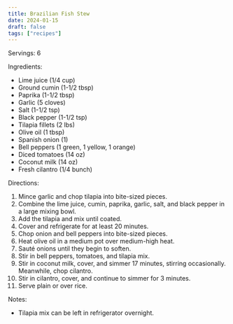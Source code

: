 ```yaml
---
title: Brazilian Fish Stew
date: 2024-01-15
draft: false
tags: ["recipes"]
---
```


Servings: 6

Ingredients:
- Lime juice (1/4 cup)
- Ground cumin (1-1/2 tbsp)
- Paprika (1-1/2 tbsp)
- Garlic (5 cloves)
- Salt (1-1/2 tsp)
- Black pepper (1-1/2 tsp)
- Tilapia fillets (2 lbs)
- Olive oil (1 tbsp)
- Spanish onion (1)
- Bell peppers (1 green, 1 yellow, 1 orange)
- Diced tomatoes (14 oz)
- Coconut milk (14 oz)
- Fresh cilantro (1/4 bunch)

Directions:
1) Mince garlic and chop tilapia into bite-sized pieces.
2) Combine the lime juice, cumin, paprika, garlic, salt, and black pepper in a large mixing bowl.
3) Add the tilapia and mix until coated.
4) Cover and refrigerate for at least 20 minutes.
5) Chop onion and bell peppers into bite-sized pieces.
6) Heat olive oil in a medium pot over medium-high heat.
7) Sauté onions until they begin to soften.
8) Stir in bell peppers, tomatoes, and tilapia mix.
9) Stir in coconut milk, cover, and simmer 17 minutes, stirring occasionally. Meanwhile, chop cilantro.
10) Stir in cilantro, cover, and continue to simmer for 3 minutes.
11) Serve plain or over rice.

Notes:
- Tilapia mix can be left in refrigerator overnight.
